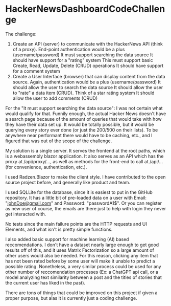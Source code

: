 # HackerNewsDashboardCodeChallenge

The challenge:

1. Create an API (server) to communicate with the HackerNews API (think of a proxy).
    End-point authentication would be a plus (username/password)
    It must support searching the data source
    It should have support for a "rating" system
    This must support basic Create, Read, Update, Delete (CRUD) operations
    It should have support for a comment system
2. Create a User Interface (browser) that can display content from the data source.
    Again, authentication would be a plus (username/password)
    It should allow the user to search the data source
    It should allow the user to "rate" a data item (CRUD). Think of a star rating system
    It should allow the user to add comments (CRUD)

For the "It must support searching the data source": I was not certain what would qualify for that. Funnily enough, the actual Hacker News doesn't have a search page because of the amount of queries that would take with how they have their data set up. It would be totally possible, but it would be querying every story ever done (or just the 200/500 on their lists). To be anywhere near performant there would have to be caching, etc., and I figured that was out of the scope of the challenge.

My solution is a single server. It serves the frontend at the root paths, which is a webassembly blazor application. It also serves as an API which has the proxy at /api/proxy/..., as well as methods for the front-end to call at /api/... (for convenience, authentication, etc.).

I used Radzen.Blazor to make the client style. I have contributed to the open source project before, and generally like product and team.

I used SQLLite for the database, since it is easiest to put in the GitHub repository. It has a little bit of pre-loaded data on a user with Email: "johnDoe@gmail.com" and Password: "passwordA1$". Or you can register as new user of course, the emails are there just to help with login they never get interacted with.

No tests since the main failure points are the HTTP requests and UI Elements, and what isn't is pretty simple functions.

I also added basic support for machine learning (AI) based reccomendations. I don't have a dataset nearly large enough to get good results off of this, and it uses Matrix Factorization so a large amount of other users would also be needed. For this reason, clicking any item that has not been rated before by some user will make it unable to predict a possible rating. Nonetheless, a very similar process could be used for any other number of reccomendation processes (Ex: a ChatGPT api call, or a model analyzing text similarity between a post and the titles of stories that the current user has liked in the past).

There are tons of things that could be improved on this project if given a proper purpose, but alas it is currently just a coding challenge.